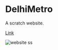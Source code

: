 # DelhiMetro
A scratch website.

[Link](https://dillimetro.netlify.app/)

![website ss](https://github.com/aks1204/DelhiMetro/assets/57048028/ceabf3db-9895-4a7d-9c0c-0ccea103de35)
